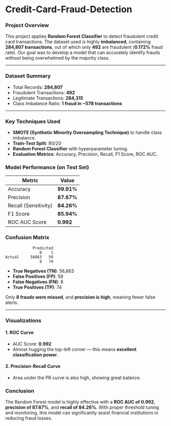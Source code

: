 # Credit-Card-Fraud-Detection

### Project Overview
This project applies **Random Forest Classifier** to detect fraudulent credit card transactions. The dataset used is highly **imbalanced**, containing **284,807 transactions**, out of which only **492** are fraudulent (**0.172%** fraud rate). Our goal was to develop a model that can accurately identify frauds without being overwhelmed by the majority class.

---

### Dataset Summary
- Total Records: **284,807**
- Fraudulent Transactions: **492**
- Legitimate Transactions: **284,315**
- Class Imbalance Ratio: **1 fraud in ~578 transactions**

---

### Key Techniques Used
- **SMOTE (Synthetic Minority Oversampling Technique)** to handle class imbalance.
- **Train-Test Split**: 80/20
- **Random Forest Classifier** with hyperparameter tuning.
- **Evaluation Metrics**: Accuracy, Precision, Recall, F1 Score, ROC AUC.

### Model Performance (on Test Set)
| Metric           | Value      |
|------------------|------------|
| Accuracy         | **99.91%** |
| Precision        | **87.67%** |
| Recall (Sensitivity) | **84.26%** |
| F1 Score         | **85.94%** |
| ROC AUC Score    | **0.992**  |

### Confusion Matrix
```
            Predicted
               0    1
Actual     56863   59
               8   74
```
- **True Negatives (TN)**: 56,863
- **False Positives (FP)**: 59
- **False Negatives (FN)**: 8
- **True Positives (TP)**: 74

Only **8 frauds were missed**, and **precision is high**, meaning fewer false alerts.

---

### Visualizations

#### 1. ROC Curve
- AUC Score: **0.992**
- Almost hugging the top-left corner — this means **excellent classification power**.

#### 2. Precision-Recall Curve
- Area under the PR curve is also high, showing great balance.
###  Conclusion

The Random Forest model is highly effective with a **ROC AUC of 0.992**, **precision of 87.67%**, and **recall of 84.26%**. With proper threshold tuning and monitoring, this model can significantly assist financial institutions in reducing fraud losses.
